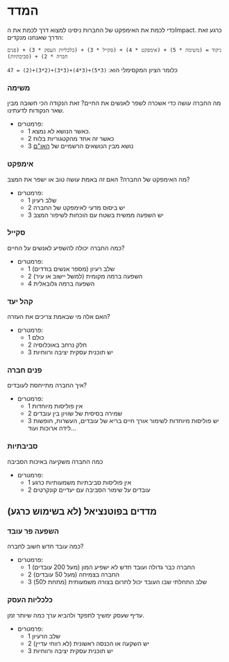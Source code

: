 # המדד
כדי לכמת את האימפקט של החברות ניסינו למצוא דרך לכמת את הImpact.
כרגע זאת הדרך שאנחנו מנקדים:

```
ניקוד = (משימה * 5) + (אימפקט * 4) + (סקייל * 3) + (כלכליות העסק * 3) + (פנים חברה * 2) + (סביבתיות)
```
כלומר הציון המקסימלי הוא:
`(3*5)+(3*4)+(3*3)+(2*3)+(2) = 47`


### משימה
מה החברה עושה כדי אשכרה לשפר לאנשים את החיים?
זאת הנקודה הכי חשובה מבין שאר הנקודות לדעתינו.
  - פרמטרים: 
    - 1 כאשר הנושא לא נמצא.
    - 2 כאשר זה אחד מהקטגוריות בלוח 
    - 3 נושא מבין הנושאים הרשמיים של [האו"ם](https://www.un.org/en/global-issues)

    
### אימפקט
מה האימפקט של החברה? האם זה באמת עושה טוב או ישפר את המצב?
- פרמטרים:
    - 1 שלב רעיון
    - 2 יש ביסוס מדעי לאימפקט של החברה
    - 3 יש השפעה ממשית בשטח עם הוכחות לשיפור המצב

### סקייל
כמה החברה יכולה להשפיע לאנשים על החיים?
- פרמטרים:
    - 1 שלב רעיון (מספר אנשים בודדים)
    - 2 השפעה ברמה מקומית (למשל יישוב או עיר)
    - 4 השפעה ברמה גלובאלית

### קהל יעד
האם אלה מי שבאמת צריכים את העזרה?
- פרמטרים:
    - 1 כולם
    - 2 חלק נרחב באוכלוסיה
    - 3 יש תוכנית עסקית יציבה ורווחיות
    
### פנים חברה 
איך החברה מתייחסת לעובדים?
- פרמטרים:
    - 1 אין פוליסות מיוחדות
    - 2 שמירה בסיסית של שוויון בין עובדים
    - 3 יש פוליסות מיוחדות לשימור אורך חיים בריא של עובדים, העשרות, חופשות לידה ארוכות ועוד...
    
### סביבתיות
כמה החברה משקיעה באיכות הסביבה
- פרמטרים:
    - 1 אין פוליסות סביבתיות משמעותיות כרגע
    - 2 עובדים על שימור הסביבה עם יעדיים קונקרטים


## מדדים בפוטנציאל (לא בשימוש כרגע)

### השפעה פר עובד
כמה עובד חדש חשוב לחברה?
- פרמטרים:
    - 1 החברה כבר גדולה ועובד חדש לא ישפיע המון (מעל 200 עובדים)
    - 2 החברה בצמיחה  (מעל 50 עובדים)
    - 3 שלב התחלתי שבו העובד יכול לתרום בצורה משמעותית (מתחת ל50)
    
    
### כלכליות העסק 
עדיף שעסק ימשיך לתפקד ולהביא ערך כמה שיותר זמן.
- פרמטרים:
    - 1 שלב הרעיון
    - 2 יש השקעה או הכנסה ראשונית (לא רווחי עדיין)
    - 3 יש תוכנית עסקית יציבה ורווחיות
 
